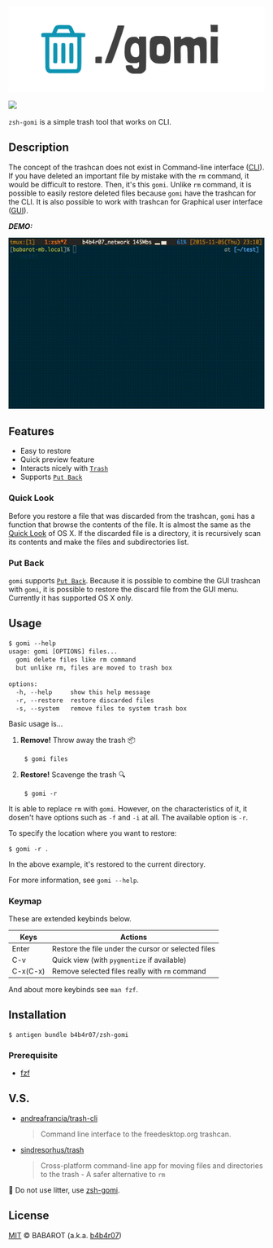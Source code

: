 [![](https://raw.githubusercontent.com/b4b4r07/screenshots/master/gomi/logo.png)][gomi]

[![](http://img.shields.io/badge/license-MIT-blue.svg?style=flat-square)][license]

`zsh-gomi` is a simple trash tool that works on CLI.

## Description

The concept of the trashcan does not exist in Command-line interface ([CLI](http://en.wikipedia.org/wiki/Command-line_interface)). If you have deleted an important file by mistake with the `rm` command, it would be difficult to restore. Then, it's this `gomi`. Unlike `rm` command, it is possible to easily restore deleted files because `gomi` have the trashcan for the CLI. It is also possible to work with trashcan for Graphical user interface ([GUI](http://en.wikipedia.org/wiki/Graphical_user_interface)).

***DEMO:***

[![DEMO](https://raw.githubusercontent.com/b4b4r07/screenshots/master/zsh-gomi/demo.gif)][gomi]

## Features

- Easy to restore
- Quick preview feature
- Interacts nicely with [`Trash`](http://en.wikipedia.org/wiki/Trash_(computing))
- Supports [`Put Back`](http://www.mac-fusion.com/trash-tip-how-to-put-files-back-to-their-original-location/)

### Quick Look

Before you restore a file that was discarded from the trashcan, `gomi` has a function that browse the contents of the file. It is almost the same as the [Quick Look](http://en.wikipedia.org/wiki/Quick_Look) of OS X.
If the discarded file is a directory, it is recursively scan its contents and make the files and subdirectories list.

### Put Back

`gomi` supports [`Put Back`](http://www.mac-fusion.com/trash-tip-how-to-put-files-back-to-their-original-location/). Because it is possible to combine the GUI trashcan with `gomi`, it is possible to restore the discard file from the GUI menu. Currently it has supported OS X only.

## Usage

```console
$ gomi --help
usage: gomi [OPTIONS] files...
  gomi delete files like rm command
  but unlike rm, files are moved to trash box

options:
  -h, --help     show this help message
  -r, --restore  restore discarded files
  -s, --system   remove files to system trash box
```

Basic usage is...

1. **Remove!** Throw away the trash :package:

		$ gomi files

2. **Restore!** Scavenge the trash :mag:

		$ gomi -r

It is able to replace `rm` with `gomi`. However, on the characteristics of it, it dosen't have options such as `-f` and `-i` at all. The available option is `-r`.

To specify the location where you want to restore:

	$ gomi -r .

In the above example, it's restored to the current directory.

For more information, see `gomi --help`.

### Keymap

These are extended keybinds below.

| Keys | Actions |
|------|-------|
| Enter    | Restore the file under the cursor or selected files |
| C-v | Quick view (with `pygmentize` if available) |
| C-x(C-x) | Remove selected files really with `rm` command |

And about more keybinds see `man fzf`.

## Installation

	$ antigen bundle b4b4r07/zsh-gomi

### Prerequisite

- [fzf](https://github.com/junegunn/fzf)

## V.S.

- [andreafrancia/trash-cli](https://github.com/andreafrancia/trash-cli)

	> Command line interface to the freedesktop.org trashcan.

- [sindresorhus/trash](https://github.com/sindresorhus/trash)

	> Cross-platform command-line app for moving files and directories to the trash - A safer alternative to `rm`

:do_not_litter: Do not use litter, use [zsh-gomi][gomi].

## License

[MIT][license] © BABAROT (a.k.a. [b4b4r07](http://tellme.tokyo))


[license]: http://b4b4r07.mit-license.org
[gomi]: https://github.com/zsh-gomi